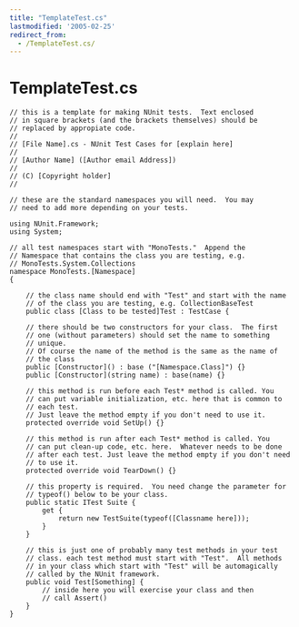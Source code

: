 ```yaml
---
title: "TemplateTest.cs"
lastmodified: '2005-02-25'
redirect_from:
  - /TemplateTest.cs/
---
```


TemplateTest.cs
===============

    // this is a template for making NUnit tests.  Text enclosed 
    // in square brackets (and the brackets themselves) should be 
    // replaced by appropiate code.
    //
    // [File Name].cs - NUnit Test Cases for [explain here]
    //
    // [Author Name] ([Author email Address])
    //
    // (C) [Copyright holder]
    // 

    // these are the standard namespaces you will need.  You may 
    // need to add more depending on your tests.

    using NUnit.Framework;
    using System;

    // all test namespaces start with "MonoTests."  Append the 
    // Namespace that contains the class you are testing, e.g. 
    // MonoTests.System.Collections
    namespace MonoTests.[Namespace]
    {

        // the class name should end with "Test" and start with the name 
        // of the class you are testing, e.g. CollectionBaseTest
        public class [Class to be tested]Test : TestCase {
        
        // there should be two constructors for your class.  The first 
        // one (without parameters) should set the name to something 
        // unique.
        // Of course the name of the method is the same as the name of 
        // the class
        public [Constructor]() : base ("[Namespace.Class]") {}
        public [Constructor](string name) : base(name) {}

        // this method is run before each Test* method is called. You 
        // can put variable initialization, etc. here that is common to 
        // each test.
        // Just leave the method empty if you don't need to use it.
        protected override void SetUp() {}

        // this method is run after each Test* method is called. You 
        // can put clean-up code, etc. here.  Whatever needs to be done 
        // after each test. Just leave the method empty if you don't need 
        // to use it.
        protected override void TearDown() {}

        // this property is required.  You need change the parameter for
        // typeof() below to be your class.
        public static ITest Suite {
            get { 
                return new TestSuite(typeof([Classname here])); 
            }
        }

        // this is just one of probably many test methods in your test 
        // class. each test method must start with "Test".  All methods 
        // in your class which start with "Test" will be automagically 
        // called by the NUnit framework.
        public void Test[Something] {
            // inside here you will exercise your class and then 
            // call Assert()
        }
    }

